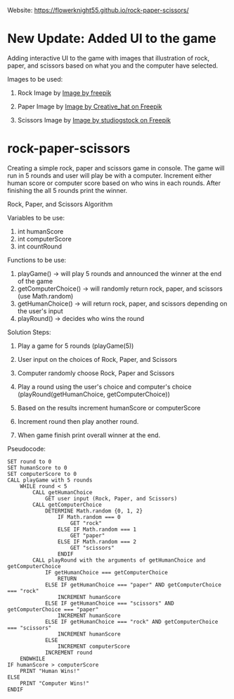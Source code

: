 Website: https://flowerknight55.github.io/rock-paper-scissors/

# New Update: Added UI to the game

Adding interactive UI to the game with images that illustration of rock, paper, and scissors based on what you and the computer have selected.

Images to be used:

 1. Rock Image by <a href="https://www.freepik.com/free-psd/hand-drawn-rock-formation_206468576.htm#fromView=search&page=1&position=23&uuid=b2c50176-522e-401b-9463-4ff61d1370ad">Image by freepik</a>

 2. Paper Image by <a href="https://www.freepik.com/free-vector/torn-paper-piece-design-background-vector_24611015.htm#fromView=search&page=1&position=46&uuid=a97623e4-c5e3-411a-a742-b98bd1b2efed">Image by Creative_hat on Freepik</a>

 3. Scissors Image by <a href="https://www.freepik.com/free-vector/scissors-tool-icon_169503561.htm#fromView=search&page=2&position=0&uuid=a42698b7-905c-46c5-89eb-0984f3237f58">Image by studiogstock on Freepik</a>



# rock-paper-scissors

Creating a simple rock, paper and scissors game in console. The game will run in 5 rounds and user will play be with a computer. Increment either human score or computer score based on who wins in each rounds. After finishing the all 5 rounds print the winner.


Rock, Paper, and Scissors Algorithm

Variables to be use:
    
1. int humanScore
2. int computerScore
3. int countRound



Functions to be use:

1. playGame() -> will play 5 rounds and announced the winner at the end of the game
2. getComputerChoice() -> will randomly return rock, paper, and scissors (use Math.random)
3. getHumanChoice() -> will return rock, paper, and scissors depending on the user's input
4. playRound() -> decides who wins the round



Solution Steps:


1. Play a game for 5 rounds (playGame(5))

2. User input on the choices of Rock, Paper, and Scissors

3. Computer randomly choose Rock, Paper and Scissors

4. Play a round using the user's choice and computer's choice (playRound(getHumanChoice, getComputerChoice))

5. Based on the results increment humanScore or computerScore

6. Increment round then play another round.

7. When game finish print overall winner at the end.




Pseudocode:

    SET round to 0
    SET humanScore to 0
    SET computerScore to 0
    CALL playGame with 5 rounds
        WHILE round < 5
            CALL getHumanChoice
                GET user input (Rock, Paper, and Scissors)
            CALL getComputerChoice
                DETERMINE Math.random {0, 1, 2}
                    IF Math.random === 0
                        GET "rock"
                    ELSE IF Math.random === 1
                        GET "paper"
                    ELSE IF Math.random === 2
                        GET "scissors"
                    ENDIF
            CALL playRound with the arguments of getHumanChoice and getComputerChoice
                IF getHumanChoice === getComputerChoice
                    RETURN
                ELSE IF getHumanChoice === "paper" AND getComputerChoice === "rock"
                    INCREMENT humanScore
                ELSE IF getHumanChoice === "scissors" AND getComputerChoice === "paper"
                    INCREMENT humanScore
                ELSE IF getHumanChoice === "rock" AND getComputerChoice === "scissors"
                    INCREMENT humanScore
                ELSE
                    INCREMENT computerScore
                INCREMENT round
        ENDWHILE
    IF humanScore > computerScore
        PRINT "Human Wins!"
    ELSE
        PRINT "Computer Wins!"
    ENDIF







